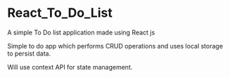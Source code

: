 # React_To_Do_List
A simple To Do list application made using React js

Simple to do app which performs CRUD operations and uses local storage to persist data.

Will use context API for state management.
